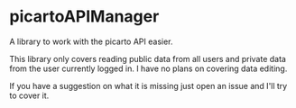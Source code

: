 # picartoAPIManager

A library to work with the picarto API easier.

This library only covers reading public data from all users and private data from the user currently logged in. I have no plans on covering data editing.

If you have a suggestion on what it is missing just open an issue and I'll try to cover it.

